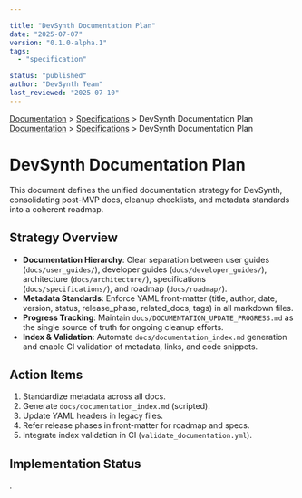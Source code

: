 ```yaml
---

title: "DevSynth Documentation Plan"
date: "2025-07-07"
version: "0.1.0-alpha.1"
tags:
  - "specification"

status: "published"
author: "DevSynth Team"
last_reviewed: "2025-07-10"
---
```

<div class="breadcrumbs">
<a href="../index.md">Documentation</a> &gt; <a href="index.md">Specifications</a> &gt; DevSynth Documentation Plan
</div>

<div class="breadcrumbs">
<a href="../index.md">Documentation</a> &gt; <a href="index.md">Specifications</a> &gt; DevSynth Documentation Plan
</div>

# DevSynth Documentation Plan

This document defines the unified documentation strategy for DevSynth, consolidating post-MVP docs, cleanup checklists, and metadata standards into a coherent roadmap.

## Strategy Overview

- **Documentation Hierarchy**: Clear separation between user guides (`docs/user_guides/`), developer guides (`docs/developer_guides/`), architecture (`docs/architecture/`), specifications (`docs/specifications/`), and roadmap (`docs/roadmap/`).
- **Metadata Standards**: Enforce YAML front-matter (title, author, date, version, status, release_phase, related_docs, tags) in all markdown files.
- **Progress Tracking**: Maintain `docs/DOCUMENTATION_UPDATE_PROGRESS.md` as the single source of truth for ongoing cleanup efforts.
- **Index & Validation**: Automate `docs/documentation_index.md` generation and enable CI validation of metadata, links, and code snippets.

## Action Items

1. Standardize metadata across all docs.
2. Generate `docs/documentation_index.md` (scripted).
3. Update YAML headers in legacy files.
4. Refer release phases in front-matter for roadmap and specs.
5. Integrate index validation in CI (`validate_documentation.yml`).
## Implementation Status

.
